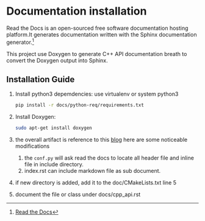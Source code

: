 # Documentation installation

Read the Docs is an open-sourced free software documentation hosting platform.It generates documentation written
with the Sphinx documentation generator.[^1]

This project use Doxygen to generate C++ API documentation breath to convert the
Doxygen output into Sphinx.

## Installation Guide

1. Install python3 depemdencies:
   use virtualenv or system python3
    ```bash
    pip install -r docs/python-req/requirements.txt
    ```
2. Install Doxygen:
    ```bash
    sudo apt-get install doxygen
    ```

3. the overall artifact is reference to
   this [blog](https://devblogs.microsoft.com/cppblog/clear-functional-c-documentation-with-sphinx-breathe-doxygen-cmake/)
   here are some noticeable modifications
    1. the `conf.py` will ask read the docs to locate all header file and inline file in include directory.
    2. index.rst can include markdown file as sub document.

4. if new directory is added, add it to the doc/CMakeLists.txt line 5

5. document the file or class under docs/cpp_api.rst

[^1]: [Read the Docs](https://readthedocs.org/)